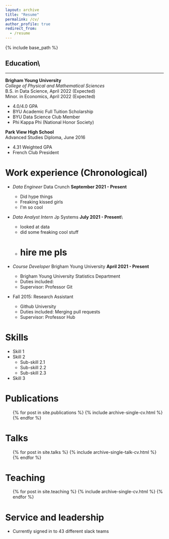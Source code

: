 ```yaml
---
layout: archive
title: "Resume"
permalink: /cv/
author_profile: true
redirect_from:
  - /resume
---
```


{% include base_path %}

## Education\
---
**Brigham Young University**\
*College of Physical and Mathematical Sciences*\
B.S. in Data Science, April 2022 (Expected)\
Minor. in Economics, April 2022 (Expected)
 * 4.0/4.0 GPA
 * BYU Academic Full Tuition Scholarship
 * BYU Data Science Club Member
 * Phi Kappa Phi (National Honor Society)

**Park View High School**\
Advanced Studies Diploma, June 2016
 * 4.31 Weighted GPA
 * French Club President

Work experience (Chronological)
======
* *Data Engineer* Data Crunch **September 2021 - Present**
  * Did hype things
  * Freaking kissed girls
  * I'm so cool

* *Data Analyst Intern* Jp Systems **July 2021 - Present**\
  * looked at data
  * did some freaking cool stuff
  * # hire me pls

* *Course Developer* Brigham Young University **April 2021 - Present**
  * Brigham Young University Statistics Department
  * Duties included: 
  * Supervisor: Professor Git

* Fall 2015: Research Assistant
  * Github University
  * Duties included: Merging pull requests
  * Supervisor: Professor Hub
  
Skills
======
* Skill 1
* Skill 2
  * Sub-skill 2.1
  * Sub-skill 2.2
  * Sub-skill 2.3
* Skill 3

Publications
======
  <ul>{% for post in site.publications %}
    {% include archive-single-cv.html %}
  {% endfor %}</ul>
  
Talks
======
  <ul>{% for post in site.talks %}
    {% include archive-single-talk-cv.html %}
  {% endfor %}</ul>
  
Teaching
======
  <ul>{% for post in site.teaching %}
    {% include archive-single-cv.html %}
  {% endfor %}</ul>
  
Service and leadership
======
* Currently signed in to 43 different slack teams

